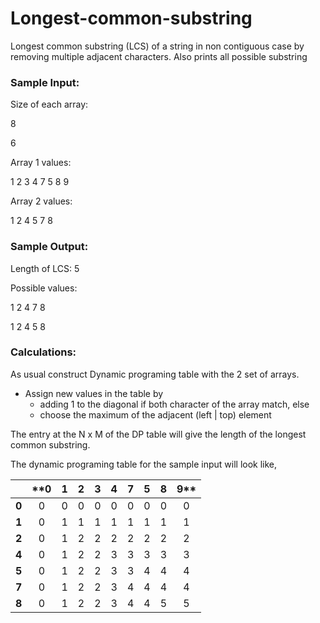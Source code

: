 # Longest-common-substring
Longest common substring (LCS) of a string in non contiguous case by removing multiple adjacent characters.
Also prints all possible substring


### Sample Input:
Size of each array:

8

6

Array 1 values: 

1 2 3 4 7 5 8 9

Array 2 values: 

1 2 4 5 7 8

### Sample Output:
Length of LCS: 5

Possible values: 

1 2 4 7 8 

1 2 4 5 8 

### Calculations:
As usual construct Dynamic programing table with the 2 set of arrays.
* Assign new values in the table by  
  * adding 1 to the diagonal if both character of the array match, else 
  * choose the maximum of the adjacent (left | top) element

The entry at the N x M of the DP table will give the length of the longest common substring.

The dynamic programing table for the sample input will look like,

|     |**0  |  1  |  2  |  3  |  4  |  7  |  5  |  8  |  9**|
|-----|:---:|:---:|:---:|:---:|:---:|:---:|:---:|:---:|:---:|
|**0**|  0  |  0  |  0  |  0  |  0  |  0  |  0  |  0  |  0  |
|**1**|  0  |  1  |  1  |  1  |  1  |  1  |  1  |  1  |  1  |
|**2**|  0  |  1  |  2  |  2  |  2  |  2  |  2  |  2  |  2  |
|**4**|  0  |  1  |  2  |  2  |  3  |  3  |  3  |  3  |  3  |
|**5**|  0  |  1  |  2  |  2  |  3  |  3  |  4  |  4  |  4  |
|**7**|  0  |  1  |  2  |  2  |  3  |  4  |  4  |  4  |  4  |
|**8**|  0  |  1  |  2  |  2  |  3  |  4  |  4  |  5  |  5  |
